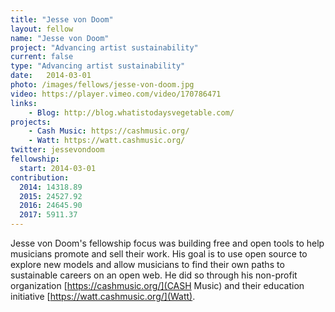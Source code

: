 ```yaml
---
title: "Jesse von Doom"
layout: fellow
name: "Jesse von Doom"
project: "Advancing artist sustainability"
current: false
type: "Advancing artist sustainability"
date:   2014-03-01
photo: /images/fellows/jesse-von-doom.jpg
video: https://player.vimeo.com/video/170786471
links:
    - Blog: http://blog.whatistodaysvegetable.com/
projects:
    - Cash Music: https://cashmusic.org/
    - Watt: https://watt.cashmusic.org/
twitter: jessevondoom
fellowship:
  start: 2014-03-01
contribution:
  2014: 14318.89
  2015: 24527.92
  2016: 24645.90
  2017: 5911.37
---
```


Jesse von Doom's fellowship focus was building free and open tools to help musicians promote and sell their work. His goal is to use open source to explore new models and allow musicians to find their own paths to sustainable careers on an open web. He did so through his non-profit organization [https://cashmusic.org/](CASH Music) and their education initiative [https://watt.cashmusic.org/](Watt).